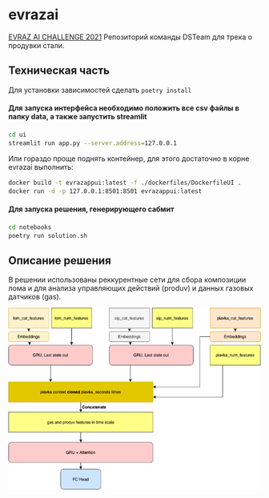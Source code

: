 # evrazai

[EVRAZ AI CHALLENGE 2021](https://hackathon.evraz.com/) Репозиторий команды DSTeam для трека о продувки стали.

## Техническая часть

Для установки зависимостей сделать ```poetry install```

#### Для запуска интерфейса необходимо положить все csv файлы в папку data, а также запустить streamlit


```bash
cd ui
streamlit run app.py --server.address=127.0.0.1
```
Или гораздо проще поднять контейнер, для этого достаточно в корне evrazai выполнить:
```bash
docker build -t evrazappui:latest -f ./dockerfiles/DockerfileUI .
docker run -d -p 127.0.0.1:8501:8501 evrazappui:latest
```

#### Для запуска решения, генерирующего сабмит
```bash
cd notebooks
poetry run solution.sh
```

## Описание решения

В решении использованы реккурентные сети для сбора композиции лома и для анализа управляющих действий (produv) и данных газовых датчиков (gas).

![Схема сетки](https://github.com/ifserge/evrazai/blob/main/schema.png)

